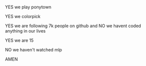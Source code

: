 YES we play ponytown

YES we colorpick

YES we are following 7k people on github and NO we havent coded anything in our lives

YES we are 15

NO we haven't watched mlp

AMEN
